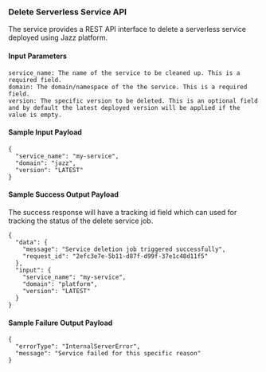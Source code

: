 ### Delete Serverless Service API
The service provides a REST API interface to delete a serverless service deployed using Jazz platform.

#### Input Parameters
````
service_name: The name of the service to be cleaned up. This is a required field.
domain: The domain/namespace of the the service. This is a required field.
version: The specific version to be deleted. This is an optional field and by default the latest deployed version will be applied if the value is empty.
````

#### Sample Input Payload
````
{
  "service_name": "my-service",
  "domain": "jazz",
  "version": "LATEST"
}
````

#### Sample Success Output Payload
The  success response will have a tracking id field which can used for tracking the status of the delete service job.
````
{
  "data": {
    "message": "Service deletion job triggered successfully",
    "request_id": "2efc3e7e-5b11-d87f-d99f-37e1c48d11f5"
  },
  "input": {
    "service_name": "my-service",
    "domain": "platform",
    "version": "LATEST"
  }
}
````

#### Sample Failure Output Payload
````
{
  "errorType": "InternalServerError",
  "message": "Service failed for this specific reason"
}
````
